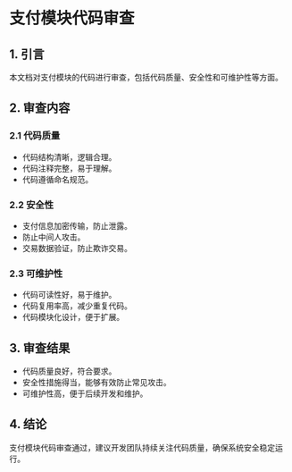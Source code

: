 # 支付模块代码审查

## 1. 引言

本文档对支付模块的代码进行审查，包括代码质量、安全性和可维护性等方面。

## 2. 审查内容

### 2.1 代码质量

- 代码结构清晰，逻辑合理。
- 代码注释完整，易于理解。
- 代码遵循命名规范。

### 2.2 安全性

- 支付信息加密传输，防止泄露。
- 防止中间人攻击。
- 交易数据验证，防止欺诈交易。

### 2.3 可维护性

- 代码可读性好，易于维护。
- 代码复用率高，减少重复代码。
- 代码模块化设计，便于扩展。

## 3. 审查结果

- 代码质量良好，符合要求。
- 安全性措施得当，能够有效防止常见攻击。
- 可维护性高，便于后续开发和维护。

## 4. 结论

支付模块代码审查通过，建议开发团队持续关注代码质量，确保系统安全稳定运行。
